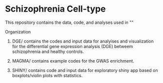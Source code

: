 # Schizophrenia Cell-type

This repository contains the data, code, and analyses used in ""

Organization

1. DGE/ contains the codes and input data for analyises and visualization for the differential gene expression analysis (DGE) betweem schizophrenia and healthy controls.

2. MAGMA/ contains example codes for the GWAS enrichment.

3. SHINY/ contains code and input data for exploratory shiny app based on boxplots/violin plots with statistics. 
